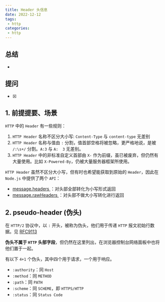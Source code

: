```yaml
---
title: Header 头信息
date: 2022-12-12
tags:
 - http
categories: 
 - http
---
```



## 总结
-  





## 提问
- [x] 





## 1. 前提提要、场景

`HTTP` 中的 `Header` 有一些规则：
1. `HTTP Header` 名称不区分大小写: `Content-Type` 与 `content-type` 无差别
2. `HTTP Header` 名称与值由 `:` 分割，值首部空格将被忽略，更严格地说，是被 `/:\s+/` 分割。`A:3` 与 `A:  3` 无差别。
3. `HTTP Header` 中的非标准自定义首部由 `X-` 作为前缀，虽已被废弃，但仍然有大量使用。比如 `X-Powered-By`，仍被大量服务器框架所使用。



`HTTP Header` 虽然不区分大小写，但有时也希望能获取到原始的 `Header`，因此在 `Node.js` 中提供了两个 `API`：
- [ message.headers ](https://nodejs.org/api/http.html#messageheaders)：对头部全部转化为小写形式返回
- [ message.rawHeaders ](https://nodejs.org/api/http.html#messagerawheaders)：对头部不做大小写转化进行返回




## 2. pseudo-header (伪头)
在 `HTTP/2` 协议中，以 `:` 开头，被称为伪头，他们用于传递 `HTTP` 报文初始行数据。见 [ RFC9113 ](https://www.rfc-editor.org/rfc/rfc9113.html#name-request-pseudo-header-field)     



**伪头不属于 `HTTP` 头部字段**，但仍然在这里列出，在浏览器控制台网络面板中也将他们置于一起。

有以下 `4+1` 个伪头，其中四个用于请求，一个用于响应。
- `:authority`：同 `Host`
- `:method`：同 `METHOD`
- `:path`：同 `PATH`
- `:scheme`：同 `SCHEME`，即 `HTTPS/HTTP`
- `:status`：同 `Status Code`












